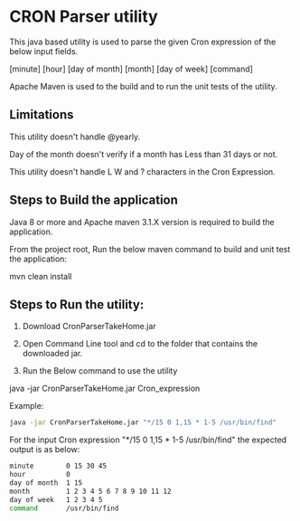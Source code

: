 # CRON Parser utility

This java based utility is used to parse the given Cron expression of the below input fields.

[minute] [hour] [day of month] [month] [day of week] [command]

Apache Maven is used to the build and to run the unit tests of the utility.

## Limitations

This utility doesn't handle @yearly.

Day of the month doesn't verify if a month has Less than 31 days or not. 

This utility doesn't handle L W and ? characters in the Cron Expression.

## Steps to Build the application
Java 8 or more and Apache maven 3.1.X version is required to build the application.

From the project root, Run the below maven command to build and unit test the application:

mvn clean install

## Steps to Run the utility:

1) Download CronParserTakeHome.jar

2) Open Command Line tool and cd to the folder that contains the downloaded jar.

3) Run the Below command to use the utility

java -jar CronParserTakeHome.jar Cron_expression 

Example:

```bash
java -jar CronParserTakeHome.jar "*/15 0 1,15 * 1-5 /usr/bin/find"
```

For the input Cron expression "*/15 0 1,15 * 1-5 /usr/bin/find" the expected output is as below:

```bash
minute        0 15 30 45
hour          0
day of month  1 15
month         1 2 3 4 5 6 7 8 9 10 11 12
day of week   1 2 3 4 5
command       /usr/bin/find
```


